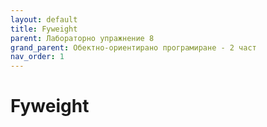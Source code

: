 ```yaml
---
layout: default
title: Fyweight
parent: Лабораторно упражнение 8
grand_parent: Обектно-ориентирано програмиране - 2 част
nav_order: 1
---
```


# Fyweight
